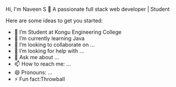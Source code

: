  Hi, I'm Naveen S 👋
A passionate full stack web developer | Student


Here are some ideas to get you started:

- 🔭 I’m Student at Kongu Engineering College
- 🌱 I’m currently learning Java
- 👯 I’m looking to collaborate on ...
- 🤔 I’m looking for help with ...
- 💬 Ask me about ...
- 📫 How to reach me: ...
- 😄 Pronouns: ...
- ⚡ Fun fact:Throwball
